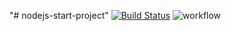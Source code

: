 "# nodejs-start-project" 
[![Build Status](https://travis-ci.com/keshiu/nodejs-start-project.svg?branch=master)](https://travis-ci.com/keshiu/nodejs-start-project)
![workflow](https://github.com/keshiu/nodejs-start-project/actions/workflows/github-actions-demo.yml/badge.svg)
